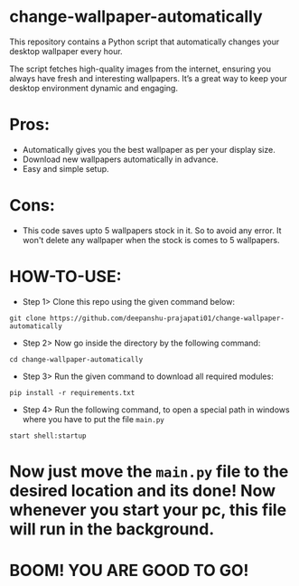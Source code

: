 # change-wallpaper-automatically
This repository contains a Python script that automatically changes your desktop wallpaper every hour.

The script fetches high-quality images from the internet, ensuring you always have fresh and interesting wallpapers.
It’s a great way to keep your desktop environment dynamic and engaging. 

# Pros:

* Automatically gives you the best wallpaper as per your display size.
* Download new wallpapers automatically in advance.
* Easy and simple setup.


# Cons:

* This code saves upto 5 wallpapers stock in it. So to avoid any error. It won't delete any wallpaper when the stock is comes to 5 wallpapers.

# HOW-TO-USE:

* Step 1>  Clone this repo using the given command below:

```shell
git clone https://github.com/deepanshu-prajapati01/change-wallpaper-automatically
```


* Step 2> Now go inside the directory by the following command:

```shell
cd change-wallpaper-automatically
```

* Step 3> Run the given command to download all required modules: 

```shell
pip install -r requirements.txt
```

* Step 4> Run the following command, to open a special path in windows where you have to put the file `main.py`

```shell
start shell:startup
```

# Now just move the `main.py` file to the desired location and its done! Now whenever you start your pc, this file will run in the background. 


# BOOM! YOU ARE GOOD TO GO!



